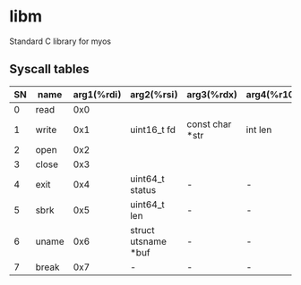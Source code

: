 # libm

Standard C library for myos

## Syscall tables

| SN  | name  | arg1(%rdi) | arg2(%rsi)           | arg3(%rdx)       | arg4(%r10) | arg5(%r8) | arg6(%r9) | ret(%rax) |
| --- | ----- | ---------- | -------------------- | ---------------- | ---------- | --------- | --------- | --------- |
| 0   | read  | 0x0        |                      |                  |            |           |           |           |
| 1   | write | 0x1        | uint16_t fd          | const char \*str | int len    | -         | -         | int64_t   |
| 2   | open  | 0x2        |                      |                  |            |           |           |           |
| 3   | close | 0x3        |                      |                  |            |           |           |           |
| 4   | exit  | 0x4        | uint64_t status      | -                | -          | -         | -         | void      |
| 5   | sbrk  | 0x5        | uint64_t len         | -                | -          | -         | -         | void\*    |
| 6   | uname | 0x6        | struct utsname \*buf | -                | -          | -         | -         | int64_t   |
| 7   | break | 0x7        | -                    | -                | -          | -         | -         | -         |
